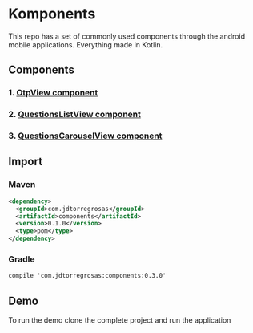 # Komponents
This repo has a set of commonly used components through the android mobile applications.
Everything made in Kotlin.

## Components
### 1. [OtpView component](./components/src/main/java/com/jdtorregrosas/components/otp/README.md)
### 2. [QuestionsListView component](./components/src/main/java/com/jdtorregrosas/components/questionsList/README.md)
### 3. [QuestionsCarouselView component](./components/src/main/java/com/jdtorregrosas/components/questionsCarousel/README.md)

## Import
### Maven
```xml
<dependency>
  <groupId>com.jdtorregrosas</groupId>
  <artifactId>components</artifactId>
  <version>0.1.0</version>
  <type>pom</type>
</dependency>
```

### Gradle
```xml
compile 'com.jdtorregrosas:components:0.3.0'
```

## Demo
To run the demo clone the complete project and run the application
